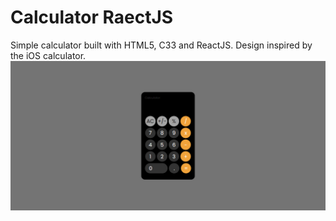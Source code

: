 # Calculator RaectJS
Simple calculator built with HTML5, C33 and ReactJS. Design inspired by the iOS calculator.
<img src="./resultado-final.png">
